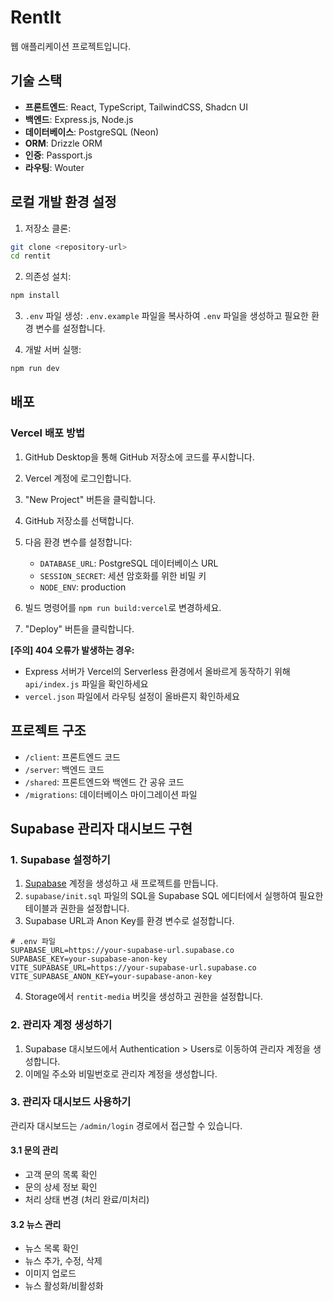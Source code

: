 # RentIt

웹 애플리케이션 프로젝트입니다.

## 기술 스택

- **프론트엔드**: React, TypeScript, TailwindCSS, Shadcn UI
- **백엔드**: Express.js, Node.js
- **데이터베이스**: PostgreSQL (Neon)
- **ORM**: Drizzle ORM
- **인증**: Passport.js
- **라우팅**: Wouter

## 로컬 개발 환경 설정

1. 저장소 클론:
```bash
git clone <repository-url>
cd rentit
```

2. 의존성 설치:
```bash
npm install
```

3. `.env` 파일 생성:
`.env.example` 파일을 복사하여 `.env` 파일을 생성하고 필요한 환경 변수를 설정합니다.

4. 개발 서버 실행:
```bash
npm run dev
```

## 배포

### Vercel 배포 방법

1. GitHub Desktop을 통해 GitHub 저장소에 코드를 푸시합니다.

2. Vercel 계정에 로그인합니다.

3. "New Project" 버튼을 클릭합니다.

4. GitHub 저장소를 선택합니다.

5. 다음 환경 변수를 설정합니다:
   - `DATABASE_URL`: PostgreSQL 데이터베이스 URL
   - `SESSION_SECRET`: 세션 암호화를 위한 비밀 키
   - `NODE_ENV`: production

6. 빌드 명령어를 `npm run build:vercel`로 변경하세요.

7. "Deploy" 버튼을 클릭합니다.

**[주의] 404 오류가 발생하는 경우:**
- Express 서버가 Vercel의 Serverless 환경에서 올바르게 동작하기 위해 `api/index.js` 파일을 확인하세요
- `vercel.json` 파일에서 라우팅 설정이 올바른지 확인하세요

## 프로젝트 구조

- `/client`: 프론트엔드 코드
- `/server`: 백엔드 코드
- `/shared`: 프론트엔드와 백엔드 간 공유 코드
- `/migrations`: 데이터베이스 마이그레이션 파일 

## Supabase 관리자 대시보드 구현

### 1. Supabase 설정하기

1. [Supabase](https://supabase.com/) 계정을 생성하고 새 프로젝트를 만듭니다.
2. `supabase/init.sql` 파일의 SQL을 Supabase SQL 에디터에서 실행하여 필요한 테이블과 권한을 설정합니다.
3. Supabase URL과 Anon Key를 환경 변수로 설정합니다.

```
# .env 파일
SUPABASE_URL=https://your-supabase-url.supabase.co
SUPABASE_KEY=your-supabase-anon-key
VITE_SUPABASE_URL=https://your-supabase-url.supabase.co
VITE_SUPABASE_ANON_KEY=your-supabase-anon-key
```

4. Storage에서 `rentit-media` 버킷을 생성하고 권한을 설정합니다.

### 2. 관리자 계정 생성하기

1. Supabase 대시보드에서 Authentication > Users로 이동하여 관리자 계정을 생성합니다.
2. 이메일 주소와 비밀번호로 관리자 계정을 생성합니다.

### 3. 관리자 대시보드 사용하기

관리자 대시보드는 `/admin/login` 경로에서 접근할 수 있습니다.

#### 3.1 문의 관리

- 고객 문의 목록 확인
- 문의 상세 정보 확인
- 처리 상태 변경 (처리 완료/미처리)

#### 3.2 뉴스 관리

- 뉴스 목록 확인
- 뉴스 추가, 수정, 삭제
- 이미지 업로드
- 뉴스 활성화/비활성화 
